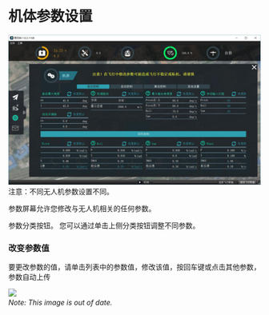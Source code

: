 # 机体参数设置

![](/SetupView/Parameters.jpg)  
注意：不同无人机参数设置不同。

参数屏幕允许您修改与无人机相关的任何参数。

参数分类按钮。 您可以通过单击上侧分类按钮调整不同参数。

### 改变参数值

要更改参数的值，请单击列表中的参数值，修改该值，按回车键或点击其他参数，参数自动上传

![](../images/setup/02_parameters_02.png)  
_Note: This image is out of date._

